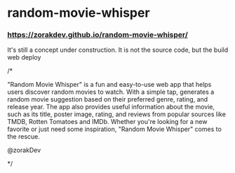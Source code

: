 # random-movie-whisper
### https://zorakdev.github.io/random-movie-whisper/

It's still a concept under construction.
It is not the source code, but the build web deploy

/*

"Random Movie Whisper" 
 is a fun and easy-to-use web app that helps
 users discover random movies to watch. With a simple tap, 
 generates a random movie suggestion based on 
 their preferred genre, rating, and release year. 
 The app also provides useful information about the movie, 
 such as its title, poster image, rating, and reviews from 
 popular sources like TMDB, Rotten Tomatoes and IMDb. 
 Whether you're looking for a new favorite or just need some 
 inspiration, "Random Movie Whisper" comes to the rescue.

@zorakDev 
 
 
*/
